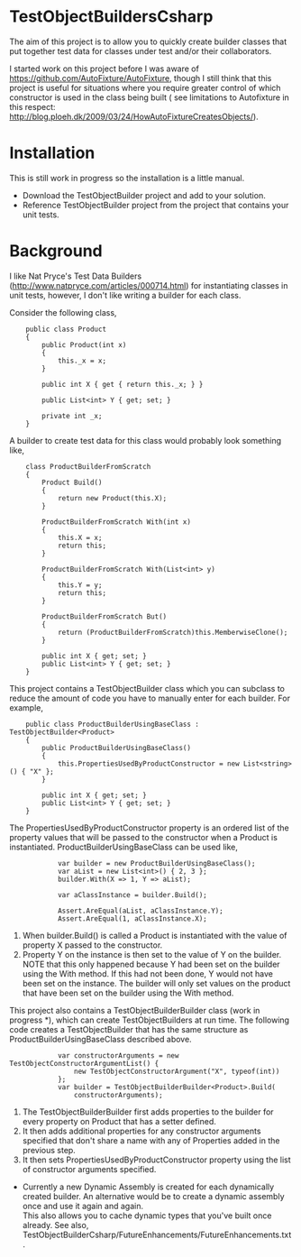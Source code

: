 TestObjectBuildersCsharp
========================
The aim of this project is to allow you to quickly create builder 
classes that put together test data for classes under test and/or their 
collaborators.

I started work on this project before I was aware of https://github.com/AutoFixture/AutoFixture,
though I still think that this project is useful for situations where
you require greater control of which constructor is used in the class being built
( see limitations to Autofixture in this respect: http://blog.ploeh.dk/2009/03/24/HowAutoFixtureCreatesObjects/). 

# Installation
This is still work in progress so the installation is a little manual.
* Download the TestObjectBuilder project and add to your solution.
* Reference TestObjectBuilder project from the project that contains your unit tests.

# Background
I like Nat Pryce's Test Data Builders (http://www.natpryce.com/articles/000714.html) 
for instantiating classes in unit tests, however, I don't like writing 
a builder for each class.

Consider the following class,
```
    public class Product
    {
        public Product(int x)
        {
            this._x = x;
        }

        public int X { get { return this._x; } }

        public List<int> Y { get; set; }

        private int _x;
    }
```
A builder to create test data for this class would probably look something like,
```
    class ProductBuilderFromScratch
    {
        Product Build()
        {
            return new Product(this.X);
        }

        ProductBuilderFromScratch With(int x)
        {
            this.X = x;
            return this;
        }

        ProductBuilderFromScratch With(List<int> y)
        {
            this.Y = y;
            return this;
        }

        ProductBuilderFromScratch But()
        {
            return (ProductBuilderFromScratch)this.MemberwiseClone();
        }

        public int X { get; set; }
        public List<int> Y { get; set; }
    }
```
This project contains a TestObjectBuilder class which you can subclass to 
reduce the amount of code you have to manually enter for each builder.
For example,
```
    public class ProductBuilderUsingBaseClass : TestObjectBuilder<Product>
    {
        public ProductBuilderUsingBaseClass()
        {
            this.PropertiesUsedByProductConstructor = new List<string>() { "X" };
        }

        public int X { get; set; }
        public List<int> Y { get; set; }
    }
```
The PropertiesUsedByProductConstructor property is an ordered list of the 
property values that will be passed to the constructor when a Product is
instantiated.  ProductBuilderUsingBaseClass can be used like,
```
            var builder = new ProductBuilderUsingBaseClass();
            var aList = new List<int>() { 2, 3 };
            builder.With(X => 1, Y => aList);

            var aClassInstance = builder.Build();

            Assert.AreEqual(aList, aClassInstance.Y);
            Assert.AreEqual(1, aClassInstance.X);
```
1. When builder.Build() is called a Product is instantiated with the value of 
property X passed to the constructor.
2. Property Y on the instance is then set to the value of Y on the builder.  NOTE
that this only happened because Y had been set on the builder using the With method.
If this had not been done, Y would not have been set on the instance.  The builder
will only set values on the product that have been set on the builder using the With
method.

This project also contains a TestObjectBuilderBuilder class (work in progress *), 
which can create TestObjectBuilders at run time.  The following code creates a TestObjectBuilder that 
has the same structure as ProductBuilderUsingBaseClass described above.
```
            var constructorArguments = new TestObjectConstructorArgumentList() {
                new TestObjectConstructorArgument("X", typeof(int))
            };
            var builder = TestObjectBuilderBuilder<Product>.Build(
                constructorArguments);
```
1. The TestObjectBuilderBuilder first adds properties to the builder for every 
property on Product that has a setter defined.
2. It then adds additional properties for any constructor arguments specified
that don't share a name with any of Properties added in the previous step.
3. It then sets PropertiesUsedByProductConstructor property using the list of
constructor arguments specified.

* Currently a new Dynamic Assembly is created for each dynamically created builder.
An alternative would be to create a dynamic assembly once and use it again and again.  
This also allows you to cache dynamic types that you've built once already.  See also,
TestObjectBuilderCsharp/FutureEnhancements/FutureEnhancements.txt.




